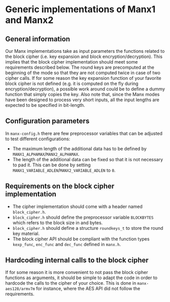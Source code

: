 # Generic implementations of Manx1 and Manx2

## General information

Our Manx implementations take as input parameters the functions related to the block cipher (i.e. key expansion and block encryption/decryption). This implies that the block cipher implementation should meet some requirements described below.
The round keys are precomputed at the beginning of the mode so that they are not computed twice in case of two cipher calls. 
If for some reason the key expansion function of your favorite block cipher is not defined (e.g. it is computed on the fly during encryption/decryption), a possible work around could be to define a dummy function that simply copies the key.
Also note that, since the Manx modes have been designed to process very short inputs, all the input lengths are expected to be specified in bit-length.

## Configuration parameters

In `manx-config.h` there are few preprocessor variables that can be adjusted to test different configurations:
- The maximum length of the additional data has to be defined by `MANX1_ALPHAMAX`/`MANX2_ALPHAMAX`.
- The length of the additional data can be fixed so that it is not necessary to pad it. This can be done by setting `MANX1_VARIABLE_ADLEN`/`MANX2_VARIABLE_ADLEN` to `0`.

## Requirements on the block cipher implementation

- The cipher implementation should come with a header named `block_cipher.h`.
- `block_cipher.h` should define the preprocessor variable `BLOCKBYTES` which refers to the block size in and bytes.
- `block_cipher.h` should define a structure `roundkeys_t` to store the round key material.
- The block cipher API should be compliant with the function types `kexp_func`, `enc_func` and `dec_func` defined in `manx.h`.

## Hardcoding internal calls to the block cipher

If for some reason it is more convenient to not pass the block cipher functions as arguments, it should be simple to adapt the code in order to hardcode the calls to the cipher of your choice.
This is done in `manx-aes128/armv7m` for instance, where the AES API did not follow the requirements.